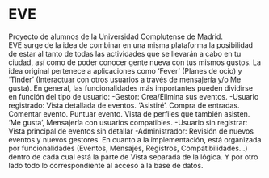 # EVE

Proyecto de alumnos de la Universidad Complutense de Madrid. </br>
EVE surge de la idea de combinar en una misma plataforma la posibilidad de estar al tanto de todas las actividades que se llevarán a cabo en tu ciudad, así como de poder conocer gente nueva con tus mismos gustos.
La idea original pertenece a aplicaciones como ‘Fever’ (Planes de ocio) y ‘Tinder’ (Interactuar con otros usuarios a través de mensajería y/o Me gusta).
En general, las funcionalidades más importantes pueden dividirse en función del tipo de usuario:
-Gestor: Crea/Elimina sus eventos.
-Usuario registrado: Vista detallada de eventos.
‘Asistiré’.
Compra de entradas.
Comentar evento.
Puntuar evento.
Vista de perfiles que también asisten.
‘Me gusta’,
Mensajería con usuarios compatibles.
-Usuario sin registrar: Vista principal de eventos sin detallar
-Administrador: Revisión de nuevos eventos y nuevos gestores.
En cuanto a la implementación, está organizada por funcionalidades (Eventos, Mensajes, Registros, Compatibilidades...) dentro de cada cual está la parte de Vista separada de la lógica. Y por otro lado todo lo correspondiente al acceso a la base de datos.

